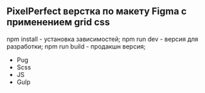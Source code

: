 ## PixelPerfect верстка по макету Figma с применением grid css

npm install - установка зависимостей;
npm run dev - версия для разработки; 
npm run build - продакшн версия; 

* Pug
* Scss
* JS
* Gulp
